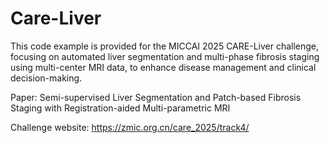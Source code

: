 # Care-Liver
This code example is provided for the MICCAI 2025 CARE-Liver challenge, focusing on automated liver segmentation and multi-phase fibrosis staging using multi-center MRI data, to enhance disease management and clinical decision-making. 

Paper: Semi-supervised Liver Segmentation and Patch-based Fibrosis Staging with Registration-aided Multi-parametric MRI

Challenge website: https://zmic.org.cn/care_2025/track4/
